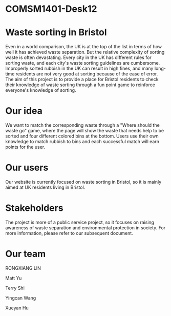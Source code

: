 # COMSM1401-Desk12



# Waste sorting in Bristol

Even in a world comparison, the UK is at the top of the list in terms of how well it has achieved waste separation. But the relative complexity of sorting waste is often devastating. Every city in the UK has different rules for sorting waste, and each city's waste sorting guidelines are cumbersome. Improperly sorted rubbish in the UK can result in high fines, and many long-time residents are not very good at sorting because of the ease of error. The aim of this project is to provide a place for Bristol residents to check their knowledge of waste sorting through a fun point game to reinforce everyone's knowledge of sorting.

# Our idea

We want to match the corresponding waste through a "Where should the waste go" game, where the page will show the waste that needs help to be sorted and four different colored bins at the bottom. Users use their own knowledge to match rubbish to bins and each successful match will earn points for the user.

# Our users

Our website is currently focused on waste sorting in Bristol, so it is mainly aimed at UK residents living in Bristol.

# Stakeholders

The project is more of a public service project, so it focuses on raising awareness of waste separation and environmental protection in society. For more information, please refer to our subsequent document.

# Our team

RONGXIANG LIN

Matt Yu

Terry Shi

Yingcan Wang

Xueyan Hu
